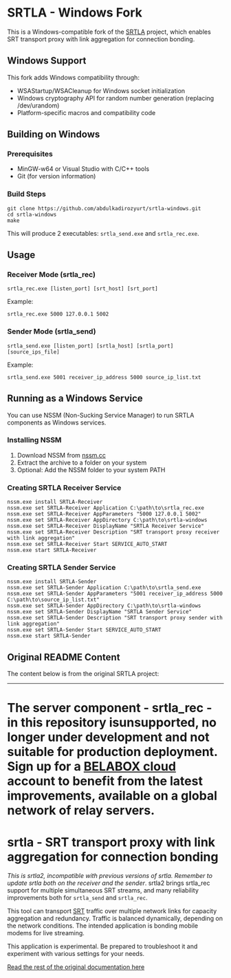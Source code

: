# SRTLA - Windows Fork

This is a Windows-compatible fork of the [SRTLA](https://github.com/BELABOX/srtla) project, which enables SRT transport proxy with link aggregation for connection bonding.

## Windows Support

This fork adds Windows compatibility through:
- WSAStartup/WSACleanup for Windows socket initialization
- Windows cryptography API for random number generation (replacing /dev/urandom)
- Platform-specific macros and compatibility code

## Building on Windows

### Prerequisites
- MinGW-w64 or Visual Studio with C/C++ tools
- Git (for version information)

### Build Steps
```batch
git clone https://github.com/abdulkadirozyurt/srtla-windows.git
cd srtla-windows
make
```

This will produce 2 executables: `srtla_send.exe` and `srtla_rec.exe`.

## Usage

### Receiver Mode (srtla_rec)
```batch
srtla_rec.exe [listen_port] [srt_host] [srt_port]
```

Example:
```batch
srtla_rec.exe 5000 127.0.0.1 5002
```

### Sender Mode (srtla_send)
```batch
srtla_send.exe [listen_port] [srtla_host] [srtla_port] [source_ips_file]
```

Example:
```batch
srtla_send.exe 5001 receiver_ip_address 5000 source_ip_list.txt
```

## Running as a Windows Service

You can use NSSM (Non-Sucking Service Manager) to run SRTLA components as Windows services.

### Installing NSSM
1. Download NSSM from [nssm.cc](https://nssm.cc/download)
2. Extract the archive to a folder on your system
3. Optional: Add the NSSM folder to your system PATH

### Creating SRTLA Receiver Service
```batch
nssm.exe install SRTLA-Receiver
nssm.exe set SRTLA-Receiver Application C:\path\to\srtla_rec.exe
nssm.exe set SRTLA-Receiver AppParameters "5000 127.0.0.1 5002"
nssm.exe set SRTLA-Receiver AppDirectory C:\path\to\srtla-windows
nssm.exe set SRTLA-Receiver DisplayName "SRTLA Receiver Service"
nssm.exe set SRTLA-Receiver Description "SRT transport proxy receiver with link aggregation"
nssm.exe set SRTLA-Receiver Start SERVICE_AUTO_START
nssm.exe start SRTLA-Receiver
```

### Creating SRTLA Sender Service
```batch
nssm.exe install SRTLA-Sender
nssm.exe set SRTLA-Sender Application C:\path\to\srtla_send.exe
nssm.exe set SRTLA-Sender AppParameters "5001 receiver_ip_address 5000 C:\path\to\source_ip_list.txt"
nssm.exe set SRTLA-Sender AppDirectory C:\path\to\srtla-windows
nssm.exe set SRTLA-Sender DisplayName "SRTLA Sender Service"
nssm.exe set SRTLA-Sender Description "SRT transport proxy sender with link aggregation"
nssm.exe set SRTLA-Sender Start SERVICE_AUTO_START
nssm.exe start SRTLA-Sender
```

## Original README Content

The content below is from the original SRTLA project:

---

The server component - srtla_rec - in this repository isunsupported, no longer under development and not suitable for production deployment. Sign up for a [BELABOX cloud](https://belabox.net/cloud) account to benefit from the latest improvements, available on a global network of relay servers.
=====

srtla - SRT transport proxy with link aggregation for connection bonding
=====

*This is srtla2, incompatible with previous versions of srtla. Remember to update srtla both on the receiver and the sender*. srtla2 brings srtla_rec support for multiple simultaneous SRT streams, and many reliability improvements both for `srtla_send` and `srtla_rec`.

This tool can transport [SRT](https://github.com/Haivision/srt/) traffic over multiple network links for capacity aggregation and redundancy. Traffic is balanced dynamically, depending on the network conditions. The intended application is bonding mobile modems for live streaming.

This application is experimental. Be prepared to troubleshoot it and experiment with various settings for your needs.

[Read the rest of the original documentation here](https://github.com/BELABOX/srtla)
